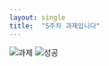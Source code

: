 ```yaml
---
layout: single
title:  "5주차 과제입니다"
---
```


![과제](../assets/images/homework.png)
![성공](../assets/images/success.png)
